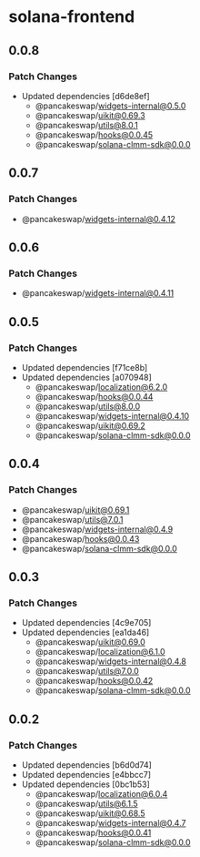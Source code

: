 # solana-frontend

## 0.0.8

### Patch Changes

- Updated dependencies [d6de8ef]
  - @pancakeswap/widgets-internal@0.5.0
  - @pancakeswap/uikit@0.69.3
  - @pancakeswap/utils@8.0.1
  - @pancakeswap/hooks@0.0.45
  - @pancakeswap/solana-clmm-sdk@0.0.0

## 0.0.7

### Patch Changes

- @pancakeswap/widgets-internal@0.4.12

## 0.0.6

### Patch Changes

- @pancakeswap/widgets-internal@0.4.11

## 0.0.5

### Patch Changes

- Updated dependencies [f71ce8b]
- Updated dependencies [a070948]
  - @pancakeswap/localization@6.2.0
  - @pancakeswap/hooks@0.0.44
  - @pancakeswap/utils@8.0.0
  - @pancakeswap/widgets-internal@0.4.10
  - @pancakeswap/uikit@0.69.2
  - @pancakeswap/solana-clmm-sdk@0.0.0

## 0.0.4

### Patch Changes

- @pancakeswap/uikit@0.69.1
- @pancakeswap/utils@7.0.1
- @pancakeswap/widgets-internal@0.4.9
- @pancakeswap/hooks@0.0.43
- @pancakeswap/solana-clmm-sdk@0.0.0

## 0.0.3

### Patch Changes

- Updated dependencies [4c9e705]
- Updated dependencies [ea1da46]
  - @pancakeswap/uikit@0.69.0
  - @pancakeswap/localization@6.1.0
  - @pancakeswap/widgets-internal@0.4.8
  - @pancakeswap/utils@7.0.0
  - @pancakeswap/hooks@0.0.42
  - @pancakeswap/solana-clmm-sdk@0.0.0

## 0.0.2

### Patch Changes

- Updated dependencies [b6d0d74]
- Updated dependencies [e4bbcc7]
- Updated dependencies [0bc1b53]
  - @pancakeswap/localization@6.0.4
  - @pancakeswap/utils@6.1.5
  - @pancakeswap/uikit@0.68.5
  - @pancakeswap/widgets-internal@0.4.7
  - @pancakeswap/hooks@0.0.41
  - @pancakeswap/solana-clmm-sdk@0.0.0
